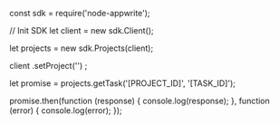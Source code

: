 const sdk = require('node-appwrite');

// Init SDK
let client = new sdk.Client();

let projects = new sdk.Projects(client);

client
    .setProject('')
;

let promise = projects.getTask('[PROJECT_ID]', '[TASK_ID]');

promise.then(function (response) {
    console.log(response);
}, function (error) {
    console.log(error);
});